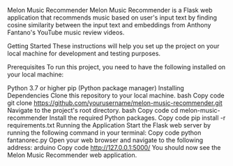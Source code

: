 Melon Music Recommender
Melon Music Recommender is a Flask web application that recommends music based on user's input text by finding cosine similarity between the input text and embeddings from Anthony Fantano's YouTube music review videos.

Getting Started
These instructions will help you set up the project on your local machine for development and testing purposes.

Prerequisites
To run this project, you need to have the following installed on your local machine:

Python 3.7 or higher
pip (Python package manager)
Installing Dependencies
Clone this repository to your local machine.
bash
Copy code
git clone https://github.com/yourusername/melon-music-recommender.git
Navigate to the project's root directory.
bash
Copy code
cd melon-music-recommender
Install the required Python packages.
Copy code
pip install -r requirements.txt
Running the Application
Start the Flask web server by running the following command in your terminal:
Copy code
python fantanorec.py
Open your web browser and navigate to the following address:
arduino
Copy code
http://127.0.0.1:5000/
You should now see the Melon Music Recommender web application.
